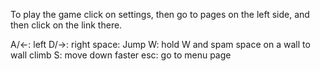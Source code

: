 To play the game click on settings, then go to pages on the left side, and then click on the link there.

A/<-: left
D/->: right
space: Jump
W: hold W and spam space on a wall to wall climb
S: move down faster
esc: go to menu page
